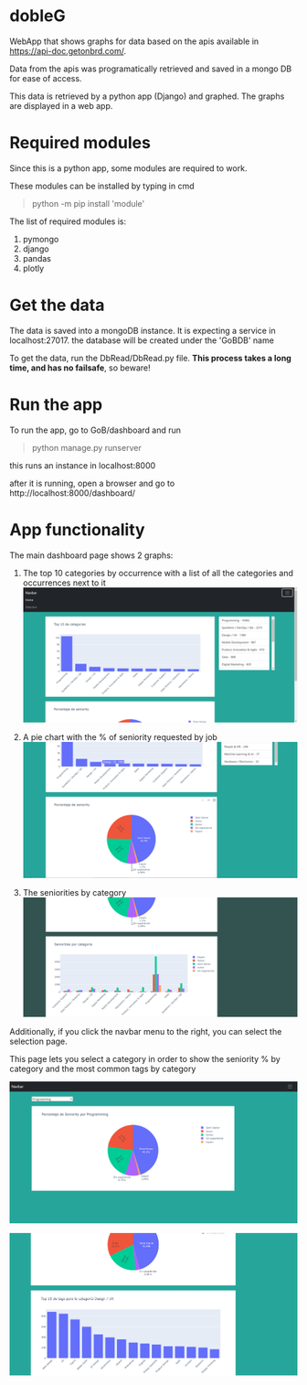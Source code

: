 # dobleG

WebApp that shows graphs for data based on the apis available in https://api-doc.getonbrd.com/.

Data from the apis was programatically retrieved and saved in a mongo DB for ease of access.

This data is retrieved by a python app (Django) and graphed. The graphs are displayed in a web app.

# Required modules
Since this is a python app, some modules are required to work. 

These modules can be installed by typing in cmd

> python -m pip install 'module'

The list of required modules is: 

1. pymongo
2. django
3. pandas
4. plotly 

# Get the data

The data is saved into a mongoDB instance. It is expecting a service in localhost:27017.
the database will be created under the 'GoBDB' name

To get the data, run the DbRead/DbRead.py file. 
**This process takes a long time, and has no failsafe**, so beware!


# Run the app
To run the app, go to GoB/dashboard and run
> python manage.py runserver

this runs an instance in localhost:8000

after it is running, open a browser and go to http://localhost:8000/dashboard/

# App functionality

The main dashboard page shows 2 graphs:
 1. The top 10 categories by occurrence with a list of all the categories and occurrences next to it
![dashboardpage](/resources/SS1.png?raw=true "Optional Title")

 2. A pie chart with the % of seniority requested by job
![dashboardpage](/resources/SS2.png?raw=true "Optional Title")

 3. The seniorities by category
![dashboardpage](/resources/SS5.png?raw=true "Optional Title")


Additionally, if you click the navbar menu to the right, you can select the selection page. 

This page lets you select a category in order to show the seniority % by category and the most common tags by category


![dashboardpage](/resources/SS3.png?raw=true "Optional Title")

![dashboardpage](/resources/SS4.png?raw=true "Optional Title")
